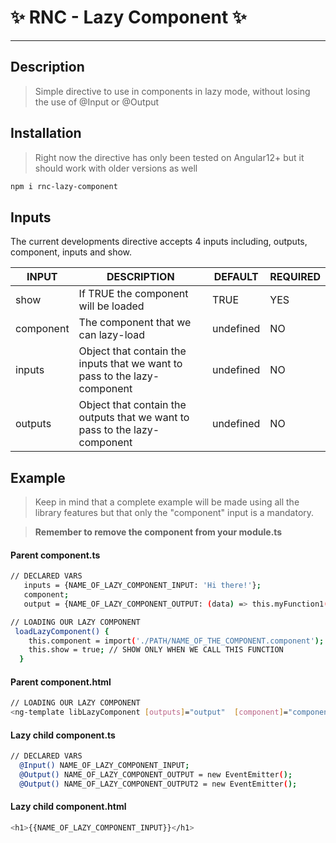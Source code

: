 # ✨ RNC - Lazy Component   ✨
----------------------------


## Description

>Simple directive to use in components in lazy mode, without losing the use of @Input or @Output



## Installation
>Right now the directive has only been tested on Angular12+ but it should work with older versions as well


```sh
npm i rnc-lazy-component
```

## Inputs

The current developments directive accepts 4 inputs including, outputs, component, inputs and show.

| INPUT | DESCRIPTION | DEFAULT | REQUIRED
| ------ | ------ | ----- | ----- |
| show | If TRUE the component will be loaded | TRUE | YES
| component | The component that we can lazy-load | undefined | NO
| inputs | Object that contain the inputs that we want to pass to the lazy-component | undefined |NO
| outputs | Object that contain the outputs that we want to pass to the lazy-component  | undefined | NO

## Example
>Keep in mind that a complete example will be made using all the library features but that only the "component" input is a mandatory.

>  **Remember to remove the component from your module.ts**

#### Parent component.ts
```sh
// DECLARED VARS
   inputs = {NAME_OF_LAZY_COMPONENT_INPUT: 'Hi there!'};
   component;
   output = {NAME_OF_LAZY_COMPONENT_OUTPUT: (data) => this.myFunction1(data), NAME_OF_LAZY_COMPONENT_OUTPUT2: () => this.myFunction2()};
```
```sh
// LOADING OUR LAZY COMPONENT
 loadLazyComponent() {
    this.component = import('./PATH/NAME_OF_THE_COMPONENT.component'); // CHOOSING WHAT COMPONENT WE NEED
    this.show = true; // SHOW ONLY WHEN WE CALL THIS FUNCTION
  }
```
#### Parent component.html
```sh
// LOADING OUR LAZY COMPONENT
<ng-template libLazyComponent [outputs]="output"  [component]="component" [inputs]="inputs"></ng-template>
```

#### Lazy child component.ts
```sh
// DECLARED VARS
  @Input() NAME_OF_LAZY_COMPONENT_INPUT;
  @Output() NAME_OF_LAZY_COMPONENT_OUTPUT = new EventEmitter();
  @Output() NAME_OF_LAZY_COMPONENT_OUTPUT2 = new EventEmitter();
```


#### Lazy child component.html
```sh
<h1>{{NAME_OF_LAZY_COMPONENT_INPUT}}</h1>
```

